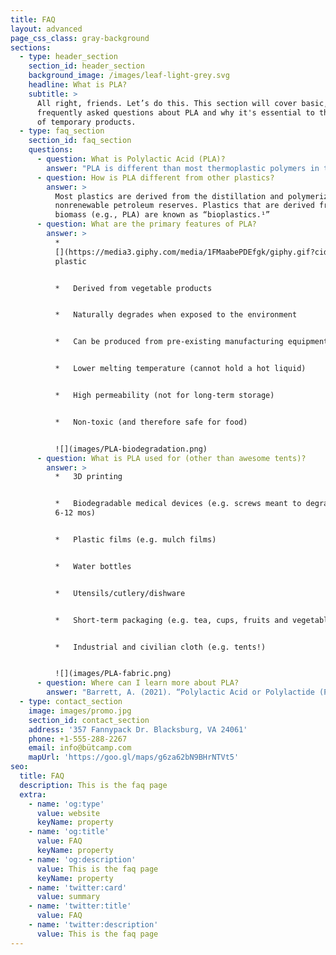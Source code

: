 ```yaml
---
title: FAQ
layout: advanced
page_css_class: gray-background
sections:
  - type: header_section
    section_id: header_section
    background_image: /images/leaf-light-grey.svg
    headline: What is PLA?
    subtitle: >
      All right, friends. Let’s do this. This section will cover basic,
      frequently asked questions about PLA and why it's essential to the future
      of temporary products.
  - type: faq_section
    section_id: faq_section
    questions:
      - question: What is Polylactic Acid (PLA)?
        answer: "PLA is different than most thermoplastic polymers in that it is derived from **renewable** resources like corn starch or sugar cane.\_\n\n![](images/PLA-lifecycle.png)\n"
      - question: How is PLA different from other plastics?
        answer: >
          Most plastics are derived from the distillation and polymerization of
          nonrenewable petroleum reserves. Plastics that are derived from
          biomass (e.g., PLA) are known as “bioplastics.¹”
      - question: What are the primary features of PLA?
        answer: >
          *  
          [](https://media3.giphy.com/media/1FMaabePDEfgk/giphy.gif?cid=790b76115d1fc3ed7656643632f4131f\&rid=giphy.gif)Non-petroleum-based
          plastic


          *   Derived from vegetable products 


          *   Naturally degrades when exposed to the environment 


          *   Can be produced from pre-existing manufacturing equipment


          *   Lower melting temperature (cannot hold a hot liquid)


          *   High permeability (not for long-term storage)


          *   Non-toxic (and therefore safe for food)


          ![](images/PLA-biodegradation.png)
      - question: What is PLA used for (other than awesome tents)?
        answer: >
          *   3D printing


          *   Biodegradable medical devices (e.g. screws meant to degrade in
          6-12 mos)


          *   Plastic films (e.g. mulch films)


          *   Water bottles


          *   Utensils/cutlery/dishware


          *   Short-term packaging (e.g. tea, cups, fruits and vegetables)


          *   Industrial and civilian cloth (e.g. tents!)


          ![](images/PLA-fabric.png)
      - question: Where can I learn more about PLA?
        answer: "Barrett, A. (2021). “Polylactic Acid or Polylactide (PLA).” Bioplastics News. Retrieved from <https://bioplasticsnews.com/polylactic-acid-or-polylactide-pla/>\_\n\nFelfil. (2021). “PLA filament for 3D printing: Learning about plastic materials. Felfil. Retrieved from <https://felfil.com/pla-filament-for-3d-printing-learning-about-plastic-materials/?v=5ea34fa833a1>\_\n\nMuthui, Z. W., Kamweru, P. K., Nderitu, F. G., Hussein, S. A., Golicha, Ngumbu, R., and Njoroge, G. N. (2015). Polylactic acid (PLA) viscoelastic properties and their degradation compared with those of polyethylene. *International Journal of Physical Sciences,* 10(21), p 568-575). DOI: 10.5897/IJPS2015.4412. Retrieved from <https://academicjournals.org/journal/IJPS/article-full-text-pdf/80F856156289>\n\nRogers, T. (2015). “Everything you need to know about polylactic acid (PLA).” Creative Mechanisms. Retrieved from <https://www.creativemechanisms.com/blog/learn-about-polylactic-acid-pla-prototypes>\_\n\nRoyte, E. (2006). “Corn Plastic to the Rescue.” Smithsonian Magazine. Retrieved from <https://www.smithsonianmag.com/science-nature/corn-plastic-to-the-rescue-126404720/>\n\nSombatsompop, N., Srimaleanon, P., Markpin, T., and Prapagdee, B. (2021). “Polylactic Acid (PLA): Improve It, Use It, and Dump It Faster.” BioResources, 16(2) pp 2196 - 2199. DOI: 10.15376/biores.16.2.2196-2199\n\nZhang, Y. (2021). “Eight advantages and Four disadvantages of the polylactic acid (PLA).” LinkedIn. Retrieved from <https://www.linkedin.com/pulse/eight-advantages-four-disadvantages-polylactic-acid-pla-yewtree-zhang>\_\n"
  - type: contact_section
    image: images/promo.jpg
    section_id: contact_section
    address: '357 Fannypack Dr. Blacksburg, VA 24061'
    phone: +1-555-288-2267
    email: info@bütcamp.com
    mapUrl: 'https://goo.gl/maps/g6za62bN9BHrNTVt5'
seo:
  title: FAQ
  description: This is the faq page
  extra:
    - name: 'og:type'
      value: website
      keyName: property
    - name: 'og:title'
      value: FAQ
      keyName: property
    - name: 'og:description'
      value: This is the faq page
      keyName: property
    - name: 'twitter:card'
      value: summary
    - name: 'twitter:title'
      value: FAQ
    - name: 'twitter:description'
      value: This is the faq page
---
```

